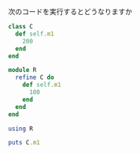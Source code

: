 次のコードを実行するとどうなりますか

```ruby
class C
  def self.m1
    200
  end
end

module R
  refine C do
    def self.m1
      100
    end
  end
end

using R

puts C.m1
```

